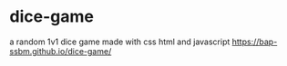 # dice-game
a random 1v1 dice game made with css html and javascript
https://bap-ssbm.github.io/dice-game/
